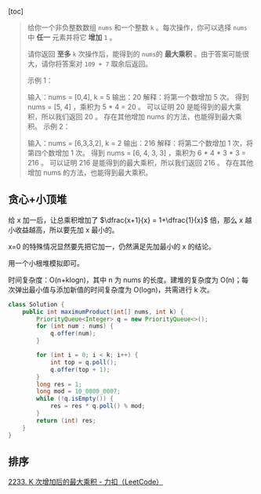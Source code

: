 [toc]



> 给你一个非负整数数组 `nums` 和一个整数 `k` 。每次操作，你可以选择 `nums` 中 **任一** 元素并将它 **增加** `1` 。
>
> 请你返回 **至多** `k` 次操作后，能得到的 `nums`的 **最大乘积** 。由于答案可能很大，请你将答案对 `109 + 7` 取余后返回。
>
> 示例 1：
>
> 输入：nums = [0,4], k = 5
> 输出：20
> 解释：将第一个数增加 5 次。
> 得到 nums = [5, 4] ，乘积为 5 * 4 = 20 。
> 可以证明 20 是能得到的最大乘积，所以我们返回 20 。
> 存在其他增加 nums 的方法，也能得到最大乘积。
> 示例 2：
>
> 输入：nums = [6,3,3,2], k = 2
> 输出：216
> 解释：将第二个数增加 1 次，将第四个数增加 1 次。
> 得到 nums = [6, 4, 3, 3] ，乘积为 6 * 4 * 3 * 3 = 216 。
> 可以证明 216 是能得到的最大乘积，所以我们返回 216 。
> 存在其他增加 nums 的方法，也能得到最大乘积。

## 贪心+小顶堆

给 x 加一后，让总乘积增加了 $\dfrac{x+1}{x} = 1+\dfrac{1}{x}$ 倍，那么 x 越小收益越高，所以要先加 x 最小的。

x=0 的特殊情况显然要先把它加一，仍然满足先加最小的 x 的结论。

用一个小根堆模拟即可。



时间复杂度：O(n+klogn)，其中 n 为 nums 的长度。建堆的复杂度为 O(n)；每次弹出最小值与添加新值的时间复杂度为 O(logn)，共需进行 k 次。

```java
class Solution {
    public int maximumProduct(int[] nums, int k) {
        PriorityQueue<Integer> q = new PriorityQueue<>();
        for (int num : nums) {
            q.offer(num);
        }

        for (int i = 0; i < k; i++) {
            int top = q.poll();
            q.offer(top + 1);
        }
        long res = 1;
        long mod = 10_0000_0007;
        while (!q.isEmpty()) {
            res = res * q.poll() % mod;
        }
        return (int) res;
    }
}
```

## 排序

[2233. K 次增加后的最大乘积 - 力扣（LeetCode）](https://leetcode.cn/problems/maximum-product-after-k-increments/solutions/1459816/k-ci-zeng-jia-hou-de-zui-da-cheng-ji-by-0jnmm/)
